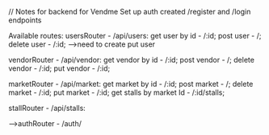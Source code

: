 // Notes for backend for Vendme
Set up auth
created /register and /login endpoints


Available routes:
  usersRouter - /api/users:
  get user by id - /:id;
  post user - /;
  delete user - /:id;
  -->need to create put user



vendorRouter - /api/vendor:
  get vendor by id - /:id;
  post vendor - /;
  delete vendor - /:id;
  put vendor - /:id;

marketRouter - /api/market:
  get market by id - /:id;
  post market - /;
  delete market - /:id;
  put market - /:id;
  get stalls by market Id - /:id/stalls;

stallRouter - /api/stalls:


-->authRouter - /auth/